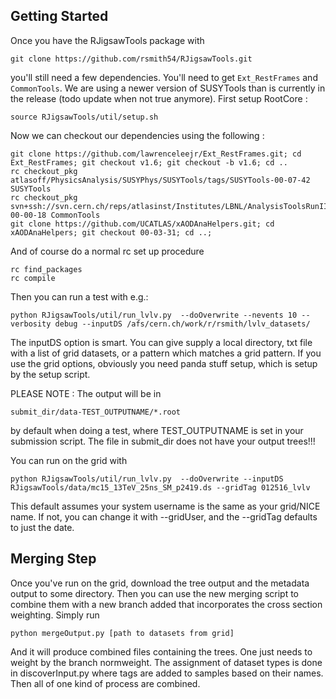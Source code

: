 ## Getting Started

Once you have the RJigsawTools package with

```
git clone https://github.com/rsmith54/RJigsawTools.git
```

you'll still need a few dependencies. You'll need to get `Ext_RestFrames` and `CommonTools`. We are using a newer version of SUSYTools than is currently in the release (todo update when not true anymore).
First setup RootCore :

```
source RJigsawTools/util/setup.sh
```

Now we can checkout our dependencies using the following :

```
git clone https://github.com/lawrenceleejr/Ext_RestFrames.git; cd Ext_RestFrames; git checkout v1.6; git checkout -b v1.6; cd ..
rc checkout_pkg atlasoff/PhysicsAnalysis/SUSYPhys/SUSYTools/tags/SUSYTools-00-07-42 SUSYTools
rc checkout_pkg svn+ssh://svn.cern.ch/reps/atlasinst/Institutes/LBNL/AnalysisToolsRunII/CommonTools/tags/CommonTools-00-00-18 CommonTools
git clone https://github.com/UCATLAS/xAODAnaHelpers.git; cd xAODAnaHelpers; git checkout 00-03-31; cd ..;
```

And of course do a normal rc set up procedure

```
rc find_packages
rc compile
```

Then you can run a test with e.g.:

```
python RJigsawTools/util/run_lvlv.py  --doOverwrite --nevents 10 --verbosity debug --inputDS /afs/cern.ch/work/r/rsmith/lvlv_datasets/
```

The inputDS option is smart.  You can give supply a local directory, txt file with a list of grid datasets, or a pattern which matches a grid pattern.  If you use the grid options, obviously you need panda stuff setup, which is setup by the setup script.

PLEASE NOTE : The output will be in
```
submit_dir/data-TEST_OUTPUTNAME/*.root
```
by default when doing a test, where TEST_OUTPUTNAME is set in your submission script.  The file in submit_dir does not have your output trees!!!


You can run on the grid with

```
python RJigsawTools/util/run_lvlv.py  --doOverwrite --inputDS RJigsawTools/data/mc15_13TeV_25ns_SM_p2419.ds --gridTag 012516_lvlv
```

This default assumes your system username is the same as your grid/NICE name. If not, you can change it with --gridUser, and the --gridTag defaults to just the date.

## Merging Step

Once you've run on the grid, download the tree output and the metadata output to some directory. Then you can use the new merging script to combine them with a new branch added that incorporates the cross section weighting. Simply run

```
python mergeOutput.py [path to datasets from grid]
```

And it will produce combined files containing the trees. One just needs to weight by the branch normweight. The assignment of dataset types is done in discoverInput.py where tags are added to samples based on their names. Then all of one kind of process are combined.